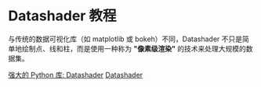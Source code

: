 # Datashader 教程

<show-structure depth="3"/>


与传统的数据可视化库（如  matplotlib  或 bokeh）不同，Datashader  不只是简单地绘制点、线和柱，而是使用一种称为 **"像素级渲染"** 的技术来处理大规模的数据集。

<seealso>
<category ref="ref_docs">
    <a href="https://mp.weixin.qq.com/s/dJA5IjsEKHU-I9HHkRnSNA">强大的 Python 库: Datashader</a>
</category>
<category ref="ref_github">
    <a href="https://github.com/holoviz/datashader">Datashader</a>
</category>
<category ref="ref_issues">
</category>
<category ref="ref_hf">
</category>
<category ref="ref_ms">
</category>
</seealso>

